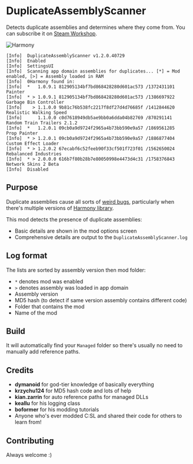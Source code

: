# DuplicateAssemblyScanner

Detects duplicate assemblies and determines where they come from. You can subscribe it on [Steam Workshop](https://steamcommunity.com/sharedfiles/filedetails/?id=2013398705).

![Harmony](https://user-images.githubusercontent.com/1386719/76034521-0df19e80-5f37-11ea-8a34-3b65012e83f8.png)

```
[Info]  DuplicateAssemblyScanner v1.2.0.40729
[Info]  Enabled
[Info]  SettingsUI
[Info]  Scanning app domain assemblies for duplicates... [*] = Mod enabled, [>] = Assembly loaded in RAM
[Info]  0Harmony found in:
[Info]  *   1.0.9.1 812905134bf7bd868428280d601ac573 /1372431101   Painter
[Info]  * > 1.0.9.1 812905134bf7bd868428280d601ac573 /1386697922   Garbage Bin Controller
[Info]    > 1.1.0.0 9b81c76b538fc2217f8df27d4d76685f /1412844620   Realistic Walking Speed
[Info]      1.1.0.0 c0d7618949db5ae9bb0a6dda04b82769 /870291141    Random Train Trailers 2.1.2
[Info]  *   1.2.0.1 09cb0a9d9724f2965a4b73bb590e9a57 /1869561285   Prop Painter
[Info]  * > 1.2.0.1 09cb0a9d9724f2965a4b73bb590e9a57 /1886877404   Custom Effect Loader
[Info]  * > 1.2.0.2 67ecabf6c52feeb90f33cf501f723f01 /1562650024   Rebalanced Industries
[Info]  * > 2.0.0.0 616b7f80b28b7e80050998e4473d4c31 /1758376843   Network Skins 2 Beta
[Info]  Disabled
```

## Purpose

Duplicate assemblies cause all sorts of [weird bugs](https://github.com/CitiesSkylinesMods/TMPE/issues/747), particularly when there's multiple versions of [Harmony library](https://github.com/pardeike/Harmony).

This mod detects the presence of duplicate assemblies:

* Basic details are shown in the mod options screen
* Comprehensive details are output to the `DuplicateAssemblyScanner.log`

## Log format

The lists are sorted by assembly version then mod folder:

* `*` denotes mod was enabled
* `>` denotes assembly was loaded in app domain
* Assembly version
* MD5 hash (to detect if same version assembly contains different code)
* Folder that contains the mod
* Name of the mod

## Build

It will automatically find your `Managed` folder so there's usually no need to manually add reference paths.

## Credits

* **dymanoid** for god-tier knowledge of basically everything
* **krzychu124** for MD5 hash code and lots of help
* **kian.zarrin** for auto reference paths for managed DLLs
* **keallu** for his logging class
* **boformer** for his modding tutorials
* Anyone who's ever modded C:SL and shared their code for others to learn from!

## Contributing

Always welcome :)
